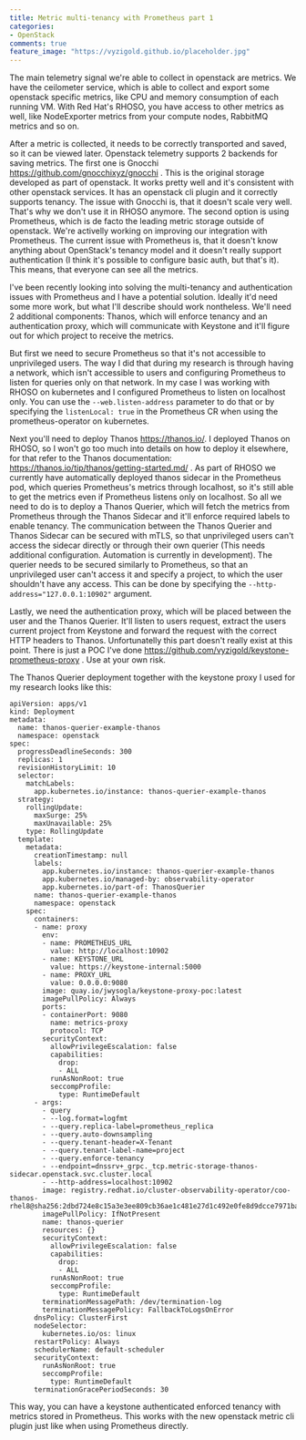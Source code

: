 ```yaml
---
title: Metric multi-tenancy with Prometheus part 1
categories:
- OpenStack
comments: true
feature_image: "https://vyzigold.github.io/placeholder.jpg"
---
```

The main telemetry signal we're able to collect in openstack are metrics. We have the ceilometer service, which is able to collect and export some openstack specific metrics, like CPU and memory consumption of each running VM. With Red Hat's RHOSO, you have access to other metrics as well, like NodeExporter metrics from your compute nodes, RabbitMQ metrics and so on.

After a metric is collected, it needs to be correctly transported and saved, so it can be viewed later. Openstack telemetry supports 2 backends for saving metrics. The first one is Gnocchi https://github.com/gnocchixyz/gnocchi . This is the original storage developed as part of openstack. It works pretty well and it's consistent with other openstack services. It has an openstack cli plugin and it correctly supports tenancy. The issue with Gnocchi is, that it doesn't scale very well. That's why we don't use it in RHOSO anymore. The second option is using Prometheus, which is de facto the leading metric storage outside of openstack. We're activelly working on improving our integration with Prometheus. The current issue with Prometheus is, that it doesn't know anything about OpenStack's tenancy model and it doesn't really support authentication (I think it's possible to configure basic auth, but that's it). This means, that everyone can see all the metrics.

I've been recently looking into solving the multi-tenancy and authentication issues with Prometheus and I have a potential solution. Ideally it'd need some more work, but what I'll describe should work nontheless. We'll need 2 additional components: Thanos, which will enforce tenancy and an authentication proxy, which will communicate with Keystone and it'll figure out for which project to receive the metrics.

But first we need to secure Prometheus so that it's not accessible to unprivileged users. The way I did that during my research is through having a network, which isn't accessible to users and configuring Prometheus to listen for queries only on that network. In my case I was working with RHOSO on kubernetes and I configured Prometheus to listen on localhost only. You can use the `--web.listen-address` parameter to do that or by specifying the `listenLocal: true` in the Prometheus CR when using the prometheus-operator on kubernetes.

Next you'll need to deploy Thanos https://thanos.io/. I deployed Thanos on RHOSO, so I won't go too much into details on how to deploy it elsewhere, for that refer to the Thanos documentation: https://thanos.io/tip/thanos/getting-started.md/ . As part of RHOSO we currently have automatically deployed thanos sidecar in the Prometheus pod, which queries Prometheus's metrics through localhost, so it's still able to get the metrics even if Prometheus listens only on localhost. So all we need to do is to deploy a Thanos Querier, which will fetch the metrics from Prometheus through the Thanos Sidecar and it'll enforce required labels to enable tenancy. The communication between the Thanos Querier and Thanos Sidecar can be secured with mTLS, so that unprivileged users can't access the sidecar directly or through their own querier (This needs additional configuration. Automation is currently in development). The querier needs to be secured similarly to Prometheus, so that an unprivileged user can't access it and specify a project, to which the user shouldn't have any access. This can be done by specifying the `--http-address="127.0.0.1:10902"` argument.


Lastly, we need the authentication proxy, which will be placed between the user and the Thanos Querier. It'll listen to users request, extract the users current project from Keystone and forward the request with the correct HTTP headers to Thanos. Unfortunatelly this part doesn't really exist at this point. There is just a POC I've done https://github.com/vyzigold/keystone-prometheus-proxy . Use at your own risk.

The Thanos Querier deployment together with the keystone proxy I used for my research looks like this:
```
apiVersion: apps/v1
kind: Deployment
metadata:
  name: thanos-querier-example-thanos
  namespace: openstack
spec:
  progressDeadlineSeconds: 300
  replicas: 1
  revisionHistoryLimit: 10
  selector:
    matchLabels:
      app.kubernetes.io/instance: thanos-querier-example-thanos
  strategy:
    rollingUpdate:
      maxSurge: 25%
      maxUnavailable: 25%
    type: RollingUpdate
  template:
    metadata:
      creationTimestamp: null
      labels:
        app.kubernetes.io/instance: thanos-querier-example-thanos
        app.kubernetes.io/managed-by: observability-operator
        app.kubernetes.io/part-of: ThanosQuerier
      name: thanos-querier-example-thanos
      namespace: openstack
    spec:
      containers:
      - name: proxy
        env:
        - name: PROMETHEUS_URL
          value: http://localhost:10902
        - name: KEYSTONE_URL
          value: https://keystone-internal:5000
        - name: PROXY_URL
          value: 0.0.0.0:9080
        image: quay.io/jwysogla/keystone-proxy-poc:latest
        imagePullPolicy: Always
        ports:
        - containerPort: 9080
          name: metrics-proxy
          protocol: TCP
        securityContext:
          allowPrivilegeEscalation: false
          capabilities:
            drop:
            - ALL
          runAsNonRoot: true
          seccompProfile:
            type: RuntimeDefault
      - args:
        - query
        - --log.format=logfmt
        - --query.replica-label=prometheus_replica
        - --query.auto-downsampling
        - --query.tenant-header=X-Tenant
        - --query.tenant-label-name=project
        - --query.enforce-tenancy
        - --endpoint=dnssrv+_grpc._tcp.metric-storage-thanos-sidecar.openstack.svc.cluster.local
        - --http-address=localhost:10902
        image: registry.redhat.io/cluster-observability-operator/coo-thanos-rhel8@sha256:2dbd724e8c15a3e3ee809cb36ae1c481e27d1c492e0fe8d9dcce7971ba46a62f
        imagePullPolicy: IfNotPresent
        name: thanos-querier
        resources: {}
        securityContext:
          allowPrivilegeEscalation: false
          capabilities:
            drop:
            - ALL
          runAsNonRoot: true
          seccompProfile:
            type: RuntimeDefault
        terminationMessagePath: /dev/termination-log
        terminationMessagePolicy: FallbackToLogsOnError
      dnsPolicy: ClusterFirst
      nodeSelector:
        kubernetes.io/os: linux
      restartPolicy: Always
      schedulerName: default-scheduler
      securityContext:
        runAsNonRoot: true
        seccompProfile:
          type: RuntimeDefault
      terminationGracePeriodSeconds: 30
```

This way, you can have a keystone authenticated enforced tenancy with metrics stored in Prometheus. This works with the new openstack metric cli plugin just like when using Prometheus directly.
